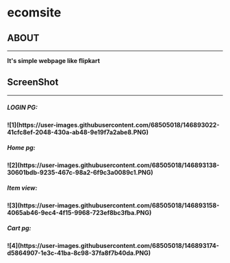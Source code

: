 # ecomsite

<h2>ABOUT</h2>
<hr>

<b>It's simple webpage like flipkart<b>
  
 <h2>ScreenShot</h2>
  <hr>
  
  <h5>LOGIN PG:</h5>
![1](https://user-images.githubusercontent.com/68505018/146893022-41cfc8ef-2048-430a-ab48-9e19f7a2abe8.PNG)
 <h5>Home pg:</h5>
  ![2](https://user-images.githubusercontent.com/68505018/146893138-30601bdb-9235-467c-98a2-6f9c3a0089c1.PNG)
 <h5>Item view:</h5>
  ![3](https://user-images.githubusercontent.com/68505018/146893158-4065ab46-9ec4-4f15-9968-723ef8bc3fba.PNG)
 <h5>Cart pg:</h5>
  ![4](https://user-images.githubusercontent.com/68505018/146893174-d5864907-1e3c-41ba-8c98-37fa8f7b40da.PNG)

